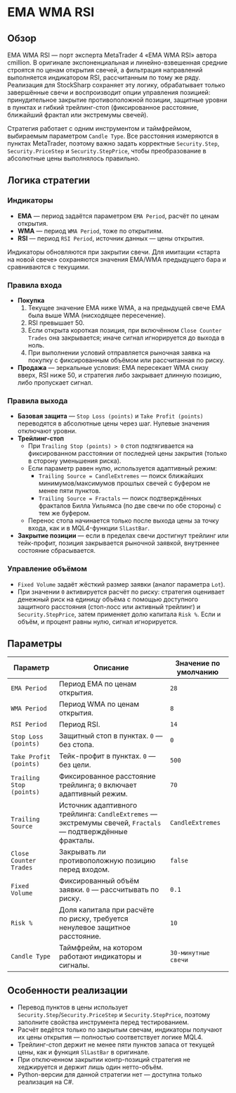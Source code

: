 # EMA WMA RSI

## Обзор
EMA WMA RSI — порт эксперта MetaTrader 4 «EMA WMA RSI» автора cmillion. В оригинале экспоненциальная и линейно-взвешенная средние строятся по ценам открытия свечей, а фильтрация направлений выполняется индикатором RSI, рассчитанным по тому же ряду. Реализация для StockSharp сохраняет эту логику, обрабатывает только завершённые свечи и воспроизводит опции управления позицией: принудительное закрытие противоположной позиции, защитные уровни в пунктах и гибкий трейлинг-стоп (фиксированное расстояние, ближайший фрактал или экстремумы свечей).

Стратегия работает с одним инструментом и таймфреймом, выбираемым параметром `Candle Type`. Все расстояния измеряются в пунктах MetaTrader, поэтому важно задать корректные `Security.Step`, `Security.PriceStep` и `Security.StepPrice`, чтобы преобразование в абсолютные цены выполнялось правильно.

## Логика стратегии
### Индикаторы
* **EMA** — период задаётся параметром `EMA Period`, расчёт по ценам открытия.
* **WMA** — период `WMA Period`, тоже по открытиям.
* **RSI** — период `RSI Period`, источник данных — цены открытия.

Индикаторы обновляются при закрытии свечи. Для имитации «старта на новой свече» сохраняются значения EMA/WMA предыдущего бара и сравниваются с текущими.

### Правила входа
* **Покупка**
  1. Текущее значение EMA ниже WMA, а на предыдущей свече EMA была выше WMA (нисходящее пересечение).
  2. RSI превышает 50.
  3. Если открыта короткая позиция, при включённом `Close Counter Trades` она закрывается; иначе сигнал игнорируется до выхода в ноль.
  4. При выполнении условий отправляется рыночная заявка на покупку с фиксированным объёмом или рассчитанная по риску.
* **Продажа** — зеркальные условия: EMA пересекает WMA снизу вверх, RSI ниже 50, и стратегия либо закрывает длинную позицию, либо пропускает сигнал.

### Правила выхода
* **Базовая защита** — `Stop Loss (points)` и `Take Profit (points)` переводятся в абсолютные цены через шаг. Нулевые значения отключают уровни.
* **Трейлинг-стоп**
  * При `Trailing Stop (points) > 0` стоп подтягивается на фиксированном расстоянии от последней цены закрытия (только в сторону уменьшения риска).
  * Если параметр равен нулю, используется адаптивный режим:
    * `Trailing Source = CandleExtremes` — поиск ближайших минимумов/максимумов прошлых свечей с буфером не менее пяти пунктов.
    * `Trailing Source = Fractals` — поиск подтверждённых фракталов Билла Уильямса (по две свечи по обе стороны) с тем же буфером.
  * Перенос стопа начинается только после выхода цены за точку входа, как и в MQL4-функции `SlLastBar`.
* **Закрытие позиции** — если в пределах свечи достигнут трейлинг или тейк-профит, позиция закрывается рыночной заявкой, внутреннее состояние сбрасывается.

### Управление объёмом
* `Fixed Volume` задаёт жёсткий размер заявки (аналог параметра `Lot`).
* При значении `0` активируется расчёт по риску: стратегия оценивает денежный риск на единицу объёма с помощью доступного защитного расстояния (стоп-лосс или активный трейлинг) и `Security.StepPrice`, затем применяет долю капитала `Risk %`. Если и объём, и процент равны нулю, сигнал игнорируется.

## Параметры
| Параметр | Описание | Значение по умолчанию |
|----------|----------|-----------------------|
| `EMA Period` | Период EMA по ценам открытия. | `28` |
| `WMA Period` | Период WMA по ценам открытия. | `8` |
| `RSI Period` | Период RSI. | `14` |
| `Stop Loss (points)` | Защитный стоп в пунктах. `0` — без стопа. | `0` |
| `Take Profit (points)` | Тейк-профит в пунктах. `0` — без цели. | `500` |
| `Trailing Stop (points)` | Фиксированное расстояние трейлинга; `0` включает адаптивный режим. | `70` |
| `Trailing Source` | Источник адаптивного трейлинга: `CandleExtremes` — экстремумы свечей, `Fractals` — подтверждённые фракталы. | `CandleExtremes` |
| `Close Counter Trades` | Закрывать ли противоположную позицию перед входом. | `false` |
| `Fixed Volume` | Фиксированный объём заявки. `0` — рассчитывать по риску. | `0.1` |
| `Risk %` | Доля капитала при расчёте по риску, требуется ненулевое защитное расстояние. | `10` |
| `Candle Type` | Таймфрейм, на котором работают индикаторы и сигналы. | `30-минутные свечи` |

## Особенности реализации
* Перевод пунктов в цены использует `Security.Step`/`Security.PriceStep` и `Security.StepPrice`, поэтому заполните свойства инструмента перед тестированием.
* Расчёт ведётся только по закрытым свечам, индикаторы получают их цены открытия — полностью соответствует логике MQL4.
* Трейлинг-стоп держит не менее пяти пунктов запаса от текущей цены, как и функция `SlLastBar` в оригинале.
* При отключенном закрытии контр-позиций стратегия не хеджируется и держит лишь один нетто-объём.
* Python-версии для данной стратегии нет — доступна только реализация на C#.
